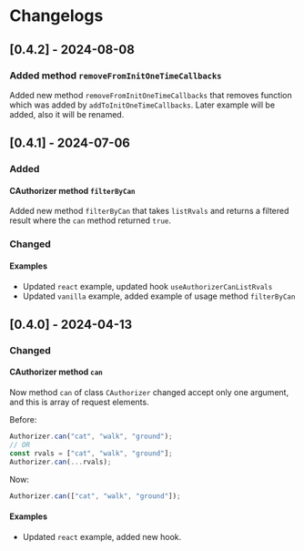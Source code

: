 # Changelogs

## [0.4.2] - 2024-08-08

### Added method `removeFromInitOneTimeCallbacks`

Added new method `removeFromInitOneTimeCallbacks` that removes function which was added by `addToInitOneTimeCallbacks`. Later example will be added, also it will be renamed.

## [0.4.1] - 2024-07-06

### Added

#### CAuthorizer method `filterByCan`

Added new method `filterByCan` that takes `listRvals` and returns a filtered result where the `can` method returned `true`.

### Changed

#### Examples

- Updated `react` example, updated hook `useAuthorizerCanListRvals`
- Updated `vanilla` example, added example of usage method `filterByCan`

## [0.4.0] - 2024-04-13

### Changed

#### CAuthorizer method `can`

Now method `can` of class `CAuthorizer` changed accept only one argument, and this is array of request elements.

Before:

```ts
Authorizer.can("cat", "walk", "ground");
// OR
const rvals = ["cat", "walk", "ground"];
Authorizer.can(...rvals);
```

Now:

```ts
Authorizer.can(["cat", "walk", "ground"]);
```

#### Examples

- Updated `react` example, added new hook.
